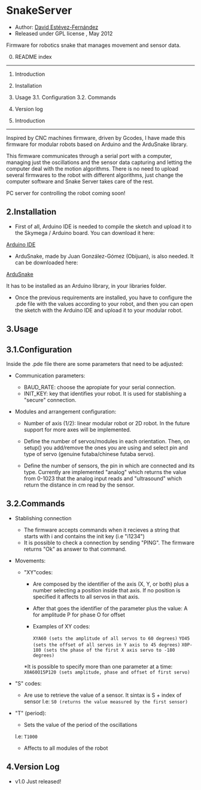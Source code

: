 
SnakeServer
===================================================================

 * Author: [David Estévez-Fernández](http://github.com/David-Estevez)
 * Released under GPL license , May 2012

Firmware for robotics snake that manages movement and sensor data.


0. README index
---------------------------------------------------------------------
 1. Introduction
 2. Installation
 3. Usage
	 3.1. Configuration
	 3.2. Commands
 4. Version log


1. Introduction
----------------------------------------------------------------------
Inspired by CNC machines firmware, driven by Gcodes, I have made this
firmware for modular robots based on Arduino and the ArduSnake library.

This firmware communicates through a serial port with a computer, 
managing just the oscillations and the sensor data capturing and 
letting the computer deal with the motion algorithms. There is no need
to upload several firmwares to the robot with different algorithms, 
just change the computer software and Snake Server takes care of the rest.

PC server for controlling the robot coming soon!

2.Installation
------------------------------------------------------------------------
* First of all, Arduino IDE is needed to compile the sketch and upload it 
to the Skymega / Arduino board. You can download it here:

[Arduino IDE](http://arduino.cc/hu/Main/Software)

* ArduSnake, made by Juan González-Gómez (Obijuan), is also needed. It can
be downloaded here:

[ArduSnake](http://github.com/Obijuan/ArduSnake)

It has to be installed as an Arduino library, in your libraries folder.

* Once the previous requirements are installed, you have to configure the
.pde file with the values according to your robot, and then you can open
the sketch with the Arduino IDE and upload it to your modular robot.

3.Usage
------------------------------------------------------------------------
3.1.Configuration
-------------------

Inside the .pde file there are some parameters that need to be adjusted:

- Communication parameters:
	* BAUD_RATE: choose the apropiate for your serial connection.
	* INIT_KEY: key that identifies your robot. It is used for stablishing a
"secure" connection.


- Modules and arrangement configuration:
	* Number of axis (1/2): linear modular robot or 2D robot. In the future
support for more axes will be implemented. 

	* Define the number of servos/modules in each orientation. Then,
on setup() you add/remove the ones you are using and select pin and type 
of servo (genuine futaba/chinese futaba servo).

	* Define the number of sensors, the pin in which are connected and its
type. Currently are implemented "analog" which returns the value from
0-1023 that the analog input reads and "ultrasound" which return the 
distance in cm read by the sensor.

3.2.Commands
--------------------

- Stablishing connection
	* The firmware accepts commands when it recieves a string that starts with
i and contains the init key (i.e "i1234")
	* It is possible to check a connection by sending "PING". The firmware 
returns "Ok" as answer to that command.

- Movements:

	- "XY"codes:
		* Are composed by the identifier of the axis (X, Y, or both) plus a number
selecting a position inside that axis. If no position is specified it
affects to all servos in that axis.

		* After that goes the identifier of the parameter plus the value:
			A for amplitude
			P for phase
			O for offset

		* Examples of XY codes:

			`XYA60 (sets the amplitude of all servos to 60 degrees)`
			`YO45 (sets the offset of all servos in Y axis to 45 degrees)`
			`X0P-180 (sets the phase of the first X axis servo to -180 degrees)`

		*It is possible to specify more than one parameter at a time:
			`X0A60O15P120 (sets amplitude, phase and offset of first servo)`

- "S" codes:
	* Are use to retrieve the value of a sensor. It sintax is S + index of sensor
	I.e:
	`S0 (returns the value measured by the first sensor)`

- "T" (period):
	* Sets the value of the period of the oscillations

	I.e:
		`T1000`

	* Affects to all modules of the robot
  
4.Version Log
------------------------------------------------------------------------

* v1.0 Just released!
